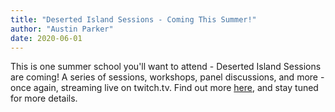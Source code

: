 ```yaml
---
title: "Deserted Island Sessions - Coming This Summer!"
author: "Austin Parker"
date: 2020-06-01
---
```


This is one summer school you'll want to attend - Deserted Island Sessions are coming! A series of sessions, workshops, panel discussions, and more - once again, streaming live on twitch.tv. Find out more [here](/sessions), and stay tuned for more details.
